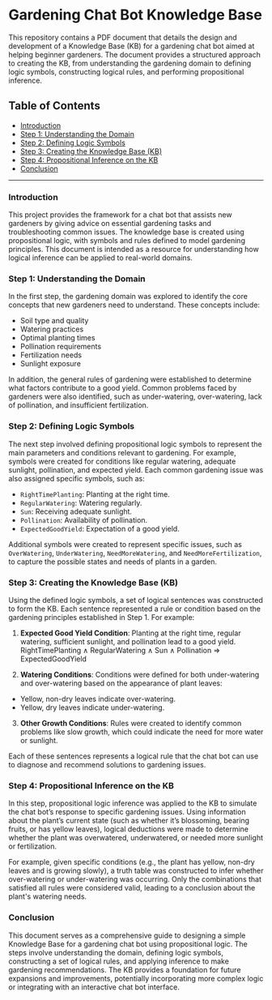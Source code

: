 # Gardening Chat Bot Knowledge Base

This repository contains a PDF document that details the design and development of a Knowledge Base (KB) for a gardening chat bot aimed at helping beginner gardeners. The document provides a structured approach to creating the KB, from understanding the gardening domain to defining logic symbols, constructing logical rules, and performing propositional inference.

## Table of Contents
- [Introduction](#introduction)
- [Step 1: Understanding the Domain](#step-1-understanding-the-domain)
- [Step 2: Defining Logic Symbols](#step-2-defining-logic-symbols)
- [Step 3: Creating the Knowledge Base (KB)](#step-3-creating-the-knowledge-base-kb)
- [Step 4: Propositional Inference on the KB](#step-4-propositional-inference-on-the-kb)
- [Conclusion](#conclusion)

---

### Introduction

This project provides the framework for a chat bot that assists new gardeners by giving advice on essential gardening tasks and troubleshooting common issues. The knowledge base is created using propositional logic, with symbols and rules defined to model gardening principles. This document is intended as a resource for understanding how logical inference can be applied to real-world domains.

### Step 1: Understanding the Domain

In the first step, the gardening domain was explored to identify the core concepts that new gardeners need to understand. These concepts include:

- Soil type and quality
- Watering practices
- Optimal planting times
- Pollination requirements
- Fertilization needs
- Sunlight exposure

In addition, the general rules of gardening were established to determine what factors contribute to a good yield. Common problems faced by gardeners were also identified, such as under-watering, over-watering, lack of pollination, and insufficient fertilization. 

### Step 2: Defining Logic Symbols

The next step involved defining propositional logic symbols to represent the main parameters and conditions relevant to gardening. For example, symbols were created for conditions like regular watering, adequate sunlight, pollination, and expected yield. Each common gardening issue was also assigned specific symbols, such as:

- `RightTimePlanting`: Planting at the right time.
- `RegularWatering`: Watering regularly.
- `Sun`: Receiving adequate sunlight.
- `Pollination`: Availability of pollination.
- `ExpectedGoodYield`: Expectation of a good yield.
  
Additional symbols were created to represent specific issues, such as `OverWatering`, `UnderWatering`, `NeedMoreWatering`, and `NeedMoreFertilization`, to capture the possible states and needs of plants in a garden.

### Step 3: Creating the Knowledge Base (KB)

Using the defined logic symbols, a set of logical sentences was constructed to form the KB. Each sentence represented a rule or condition based on the gardening principles established in Step 1. For example:

1. **Expected Good Yield Condition**: Planting at the right time, regular watering, sufficient sunlight, and pollination lead to a good yield.
RightTimePlanting ∧ RegularWatering ∧ Sun ∧ Pollination ⇒ ExpectedGoodYield


2. **Watering Conditions**: Conditions were defined for both under-watering and over-watering based on the appearance of plant leaves:
- Yellow, non-dry leaves indicate over-watering.
- Yellow, dry leaves indicate under-watering.

3. **Other Growth Conditions**: Rules were created to identify common problems like slow growth, which could indicate the need for more water or sunlight.

Each of these sentences represents a logical rule that the chat bot can use to diagnose and recommend solutions to gardening issues.

### Step 4: Propositional Inference on the KB

In this step, propositional logic inference was applied to the KB to simulate the chat bot’s response to specific gardening issues. Using information about the plant’s current state (such as whether it’s blossoming, bearing fruits, or has yellow leaves), logical deductions were made to determine whether the plant was overwatered, underwatered, or needed more sunlight or fertilization.

For example, given specific conditions (e.g., the plant has yellow, non-dry leaves and is growing slowly), a truth table was constructed to infer whether over-watering or under-watering was occurring. Only the combinations that satisfied all rules were considered valid, leading to a conclusion about the plant's watering needs.

### Conclusion

This document serves as a comprehensive guide to designing a simple Knowledge Base for a gardening chat bot using propositional logic. The steps involve understanding the domain, defining logic symbols, constructing a set of logical rules, and applying inference to make gardening recommendations. The KB provides a foundation for future expansions and improvements, potentially incorporating more complex logic or integrating with an interactive chat bot interface.

